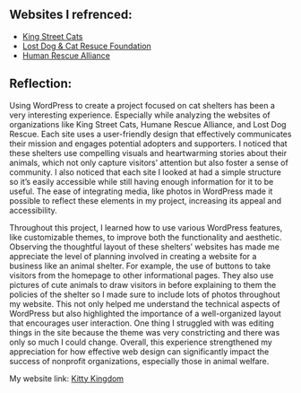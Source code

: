 
## Websites I refrenced:
- [King Street Cats](https://www.kingstreetcats.org/)
- [Lost Dog & Cat Resuce Foundation](https://www.lostdogrescue.org/)
- [Human Rescue Alliance](https://www.humanerescuealliance.org/) 

## Reflection:
Using WordPress to create a project focused on cat shelters has been a very interesting experience. Especially while analyzing the websites of organizations like King Street Cats, Humane Rescue Alliance, and Lost Dog Rescue. Each site uses a user-friendly design that effectively communicates their mission and engages potential adopters and supporters. I noticed that these shelters use compelling visuals and heartwarming stories about their animals, which not only capture visitors’ attention but also foster a sense of community. I also noticed that each site I looked at had a simple structure so it’s easily accessible while still having enough information for it to be useful. The ease of integrating media, like photos in WordPress made it possible to reflect these elements in my project, increasing its appeal and accessibility.

Throughout this project, I learned how to use various WordPress features, like customizable themes, to improve both the functionality and aesthetic. Observing the thoughtful layout of these shelters’ websites has made me appreciate the level of planning involved in creating a website for a business like an animal shelter. For example, the use of buttons to take visitors from the homepage to other informational pages. They also use pictures of cute animals to draw visitors in before explaining to them the policies of the shelter so I made sure to include lots of photos throughout my website. This not only helped me understand the technical aspects of WordPress but also highlighted the importance of a well-organized layout that encourages user interaction. One thing I struggled with was editing things in the site because the theme was very constricting and there was only so much I could change. Overall, this experience strengthened my appreciation for how effective web design can significantly impact the success of nonprofit organizations, especially those in animal welfare.

My website link: [Kitty Kingdom](https://kittykingdom1.wordpress.com/) 
